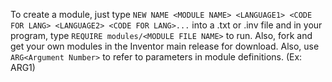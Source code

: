 To create a module, just type `NEW NAME <MODULE NAME> <LANGUAGE1> <CODE FOR LANG> <LANGUAGE2> <CODE FOR LANG>...` into a .txt or .inv file and in your program, type `REQUIRE modules/<MODULE FILE NAME>` to run. Also, fork and get your own modules in the Inventor main release for download. Also, use `ARG<Argument Number>` to refer to parameters in module definitions. (Ex: ARG1)
